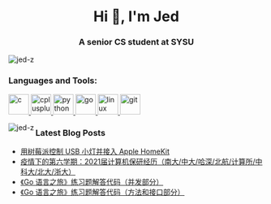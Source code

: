<h1 align="center">Hi 👋, I'm Jed</h1>
<h3 align="center">A senior CS student at SYSU</h3>

<p align="left"> <img src="https://komarev.com/ghpvc/?username=jed-z&label=Profile%20views&color=1b98f8&style=flat" alt="jed-z" /> </p>

<h3 align="left">Languages and Tools:</h3>
<p align="left">
  <a href="https://www.cprogramming.com/" target="_blank"> <img src="https://devicons.github.io/devicon/devicon.git/icons/c/c-original.svg" alt="c" width="40" height="40"/> </a>
  <a href="https://www.w3schools.com/cpp/" target="_blank"> <img src="https://devicons.github.io/devicon/devicon.git/icons/cplusplus/cplusplus-original.svg" alt="cplusplus" width="40" height="40"/> </a>
  <a href="https://www.python.org" target="_blank"> <img src="https://devicons.github.io/devicon/devicon.git/icons/python/python-original.svg" alt="python" width="40" height="40"/> </a>
  <a href="https://golang.org" target="_blank"> <img src="https://devicons.github.io/devicon/devicon.git/icons/go/go-original.svg" alt="go" width="40" height="40"/> </a>
  <a href="https://www.linux.org/" target="_blank"> <img src="https://devicons.github.io/devicon/devicon.git/icons/linux/linux-original.svg" alt="linux" width="40" height="40"/> </a>
  <a href="https://git-scm.com/" target="_blank"> <img src="https://www.vectorlogo.zone/logos/git-scm/git-scm-icon.svg" alt="git" width="40" height="40"/> </a>
</p>

<p><img align="left" src="https://github-readme-stats.vercel.app/api/top-langs?username=jed-z&show_icons=true&locale=en&layout=compact" alt="jed-z" /></p>

### Latest Blog Posts
<!-- BLOG-POST-LIST:START -->
- [用树莓派控制 USB 小灯并接入 Apple HomeKit](https://www.jeddd.com/article/control-usb-light-on-raspberry-pi-with-homekit.html)
- [疫情下的第六学期：2021届计算机保研经历（南大/中大/哈深/北航/计算所/中科大/北大/浙大）](https://www.jeddd.com/article/cs-baoyan.html)
- [《Go 语言之旅》练习题解答代码（并发部分）](https://www.jeddd.com/article/a-tour-of-go-exercises-concurrency.html)
- [《Go 语言之旅》练习题解答代码（方法和接口部分）](https://www.jeddd.com/article/a-tour-of-go-exercises-methods.html)
<!-- BLOG-POST-LIST:END -->
